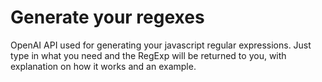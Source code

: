 # Generate your regexes
OpenAI API used for generating your javascript regular expressions. Just type in what you need and the RegExp will be returned to you, with explanation on how it works and an example.
